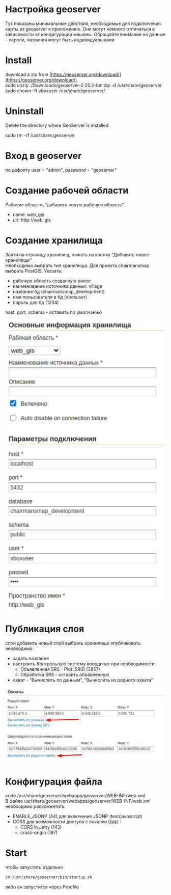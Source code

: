 # Настройка geoserver

Тут показаны минимальные действия, необходимые для подключения карты из geoserver к приложению.
Они могут немного отличаться в зависимости от конфигурации машины.
Обращайте внимание на данные - пароли, названия могут быть индивидуальными


# Install

download a zip from [https://geoserver.org/download/](https://geoserver.org/download/)   
sudo unzip ./Downloads/geoserver-2.25.2-bin.zip -d /usr/share/geoserver  
sudo chown -R vboxuser /usr/share/geoserver/


# Uninstall

Delete the directory where GeoServer is installed.

sudo rm -rf /usr/share.geoserver


# Вход в geoserver

по дефолту user = "admin", password = "geoserver"


# Создание рабочей области

Рабочие области, “добавить новую рабочую область”.

* name: web_gis
* url: http://web_gis


# Создание хранилища

Зайти на страницу хранилищ, нажать на кнопку “Добавить новое хранилище”  
Необходимо выбрать тип хранилища. Для проекта chairmansmap выбрать PostGIS.
Указать:

* рабочую область созданную ранее
* наименование источника данных: village
* название бд (chairmansmap_development)
* имя пользователя в бд (vboxuser)
* пароль для бд (1234)

host, port, schema - оставить по умолчанию

![основная информация хранилища](imgs/gs_1.png)


# Публикация слоя

слои добавить новый слой выбрать хранилище опубликовать  
необходимо:

* задать название  
* настроить Контрольную систему координат при необходимости:  
  * Объявленная SRS - Plot::SRID (3857)
  * Обработка SRS - оставить объявленную  
* охват - “Вычислить по данным”, “Вычислить из родного охвата”	

![контрольная система координат](imgs/gs_2.png)


# Конфигурация файла

code /usr/share/geoserver/webapps/geoserver/WEB-INF/web.xml  
В файле usr/share/geoserver/webapps/geoserver/WEB-INF/web.xml необходимо раскоментить:

* ENABLE_JSONP (44) для включения JSONP (text/javascript)  
* CORS для возможности доступа с локалки ([link](https://www.linkedin.com/pulse/install-geoserver-ubuntu-server-krishna-lodha)) :  
  * CORS in Jetty (143)  
  * cross-origin (197)


# Start

чтобы запустить отдельно
```bash
sh /usr/share/geoserver/bin/startup.sh
```

либо он запустится через Procfile
